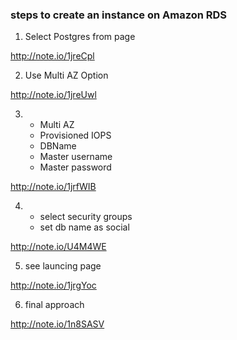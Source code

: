### steps to create an instance on Amazon RDS

1) Select Postgres from page

http://note.io/1jreCpl

2) Use Multi AZ Option

http://note.io/1jreUwl

3)
    - Multi AZ
    - Provisioned IOPS
    - DBName
    - Master username
    - Master password

http://note.io/1jrfWIB


4)
    - select security groups
    - set db name as social

http://note.io/U4M4WE


5) see launcing page

http://note.io/1jrgYoc

6) final approach

http://note.io/1n8SASV
